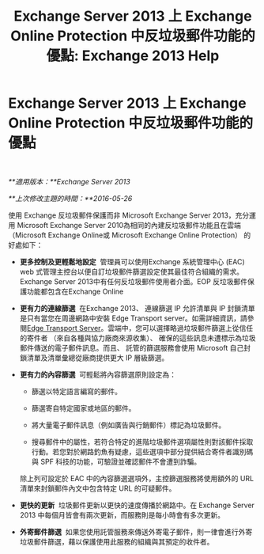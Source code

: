 ﻿---
title: 'Exchange Server 2013 上 Exchange Online Protection 中反垃圾郵件功能的優點: Exchange 2013 Help'
TOCTitle: Exchange Server 2013 上 Exchange Online Protection 中反垃圾郵件功能的優點
ms:assetid: 00e37a3c-3fbc-488f-bdad-d52a3c80fd72
ms:mtpsurl: https://technet.microsoft.com/zh-tw/library/JJ673032(v=EXCHG.150)
ms:contentKeyID: 50472447
ms.date: 05/21/2018
mtps_version: v=EXCHG.150
ms.translationtype: MT
---

# Exchange Server 2013 上 Exchange Online Protection 中反垃圾郵件功能的優點

 

_**適用版本：**Exchange Server 2013_

_**上次修改主題的時間：**2016-05-26_

使用 Exchange 反垃圾郵件保護而非 Microsoft Exchange Server 2013，充分運用 Microsoft Exchange Server 2010為相同的內建反垃圾郵件功能且在雲端 （Microsoft Exchange Online或 Microsoft Exchange Online Protection） 的好處如下：

  - **更多控制及更輕鬆地設定**  管理員可以使用Exchange 系統管理中心 (EAC) web 式管理主控台以便自訂垃圾郵件篩選設定使其最佳符合組織的需求。Exchange Server 2013中有任何反垃圾郵件使用者介面。EOP 反垃圾郵件保護功能都包含在Exchange Online

  - **更有力的連線篩選**  在Exchange 2013、 連線篩選 IP 允許清單與 IP 封鎖清單是只有當您在周邊網路中安裝 Edge Transport server。如需詳細資訊，請參閱[Edge Transport Server](edge-transport-servers-exchange-2013-help.md)。雲端中，您可以選擇略過垃圾郵件篩選上從信任的寄件者 （來自各種與協力廠商來源收集）、 確保的這些訊息未遭標示為垃圾郵件傳送的電子郵件訊息。而且、 託管的篩選服務會使用 Microsoft 自己封鎖清單及清單彙總從廠商提供更大 IP 層級篩選。

  - **更有力的內容篩選**  可輕鬆將內容篩選原則設定為：
    
      - 篩選以特定語言編寫的郵件。
    
      - 篩選寄自特定國家或地區的郵件。
    
      - 將大量電子郵件訊息（例如廣告與行銷郵件）標記為垃圾郵件。
    
      - 搜尋郵件中的屬性，若符合特定的進階垃圾郵件選項屬性則對該郵件採取行動。若您對於網路釣魚有疑慮，這些選項中部分提供結合寄件者識別碼與 SPF 科技的功能，可驗證並確認郵件不會遭到詐騙。
    
    除上列可設定於 EAC 中的內容篩選選項外，主控篩選服務將使用額外的 URL 清單來封鎖郵件內文中包含特定 URL 的可疑郵件。

  - **更快的更新**  垃圾郵件更新以更快的速度傳播於網路中。在 Exchange Server 2013 中每個月皆會有兩次更新，而服務則是每小時會有多次更新。

  - **外寄郵件篩選**  如果您使用託管服務來傳送外寄電子郵件，則一律會進行外寄垃圾郵件篩選，藉以保護使用此服務的組織與其預定的收件者。

